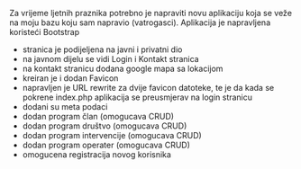 Za vrijeme ljetnih praznika potrebno je napraviti novu aplikaciju koja se veže na moju bazu koju sam napravio (vatrogasci). Aplikacija je napravljena koristeći Bootstrap

- stranica je podijeljena na javni i privatni dio
- na javnom dijelu se vidi Login i Kontakt stranica
- na kontakt stranicu dodana google mapa sa lokacijom
- kreiran je i dodan Favicon
- napravljen je URL rewrite za dvije favicon datoteke, te je da kada se pokrene index.php aplikacija se preusmjerav na login stranicu
- dodani su meta podaci
- dodan program član (omogucava CRUD)
- dodan program društvo (omogucava CRUD)
- dodan program intervencije (omogucava CRUD)
- dodan program operater (omogucava CRUD)
- omogucena registracija novog korisnika


